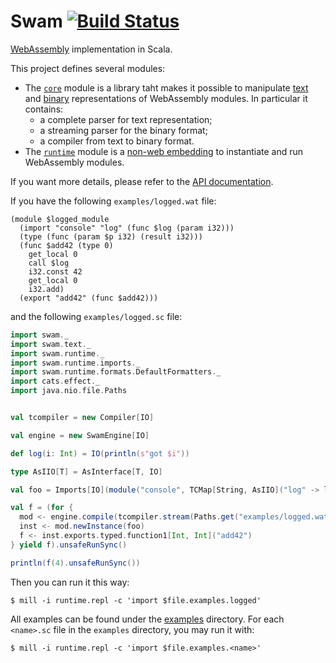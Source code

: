 # Swam [![Build Status](https://travis-ci.org/satabin/swam.svg?branch=master)](https://travis-ci.org/satabin/swam)

[WebAssembly][1] implementation in Scala.

This project defines several modules:
 - The [`core`](core/) module is a library taht makes it possible to manipulate [text][2] and [binary][3] representations of WebAssembly modules. In particular it contains:
   - a complete parser for text representation;
   - a streaming parser for the binary format;
   - a compiler from text to binary format.
 - The [`runtime`](runtime/) module is a [non-web embedding][4] to instantiate and run WebAssembly modules.

If you want more details, please refer to the [API documentation][5].

If you have the following `examples/logged.wat` file:
```wat
(module $logged_module
  (import "console" "log" (func $log (param i32)))
  (type (func (param $p i32) (result i32)))
  (func $add42 (type 0)
    get_local 0
    call $log
    i32.const 42
    get_local 0
    i32.add)
  (export "add42" (func $add42)))
```

and the following `examples/logged.sc` file:
```scala
import swam._
import swam.text._
import swam.runtime._
import swam.runtime.imports._
import swam.runtime.formats.DefaultFormatters._
import cats.effect._
import java.nio.file.Paths


val tcompiler = new Compiler[IO]

val engine = new SwamEngine[IO]

def log(i: Int) = IO(println(s"got $i"))

type AsIIO[T] = AsInterface[T, IO]

val foo = Imports[IO](module("console", TCMap[String, AsIIO]("log" -> log _)))

val f = (for {
  mod <- engine.compile(tcompiler.stream(Paths.get("examples/logged.wat"), true))
  inst <- mod.newInstance(foo)
  f <- inst.exports.typed.function1[Int, Int]("add42")
} yield f).unsafeRunSync()

println(f(4).unsafeRunSync())
```

Then you can run it this way:
```shell
$ mill -i runtime.repl -c 'import $file.examples.logged'
```

All examples can be found under the [examples](examples/) directory.
For each `<name>.sc` file in the `examples` directory, you may run it with:
```shell
$ mill -i runtime.repl -c 'import $file.examples.<name>'
```

[1]: https://webassembly.org/
[2]: https://webassembly.org/docs/text-format/
[3]: https://webassembly.org/docs/binary-encoding/
[4]: https://webassembly.org/docs/non-web/
[5]: https://satabin.github.io/swam/api/
